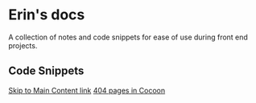 # Erin's docs
A collection of notes and code snippets for ease of use during front end projects.

## Code Snippets
[Skip to Main Content link](snippets/skip-to-main-content-link.md)
[404 pages in Cocoon](snippets/cocoon-404-handling.md)
